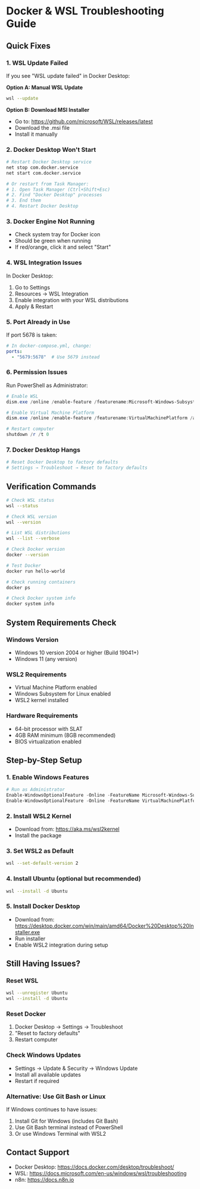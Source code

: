# Docker & WSL Troubleshooting Guide

## Quick Fixes

### 1. WSL Update Failed
If you see "WSL update failed" in Docker Desktop:

**Option A: Manual WSL Update**
```bash
wsl --update
```

**Option B: Download MSI Installer**
- Go to: https://github.com/microsoft/WSL/releases/latest
- Download the .msi file
- Install it manually

### 2. Docker Desktop Won't Start
```bash
# Restart Docker Desktop service
net stop com.docker.service
net start com.docker.service

# Or restart from Task Manager:
# 1. Open Task Manager (Ctrl+Shift+Esc)
# 2. Find "Docker Desktop" processes
# 3. End them
# 4. Restart Docker Desktop
```

### 3. Docker Engine Not Running
- Check system tray for Docker icon
- Should be green when running
- If red/orange, click it and select "Start"

### 4. WSL Integration Issues
In Docker Desktop:
1. Go to Settings
2. Resources → WSL Integration
3. Enable integration with your WSL distributions
4. Apply & Restart

### 5. Port Already in Use
If port 5678 is taken:
```yaml
# In docker-compose.yml, change:
ports:
  - "5679:5678"  # Use 5679 instead
```

### 6. Permission Issues
Run PowerShell as Administrator:
```powershell
# Enable WSL
dism.exe /online /enable-feature /featurename:Microsoft-Windows-Subsystem-Linux /all /norestart

# Enable Virtual Machine Platform
dism.exe /online /enable-feature /featurename:VirtualMachinePlatform /all /norestart

# Restart computer
shutdown /r /t 0
```

### 7. Docker Desktop Hangs
```bash
# Reset Docker Desktop to factory defaults
# Settings → Troubleshoot → Reset to factory defaults
```

## Verification Commands

```bash
# Check WSL status
wsl --status

# Check WSL version
wsl --version

# List WSL distributions
wsl --list --verbose

# Check Docker version
docker --version

# Test Docker
docker run hello-world

# Check running containers
docker ps

# Check Docker system info
docker system info
```

## System Requirements Check

### Windows Version
- Windows 10 version 2004 or higher (Build 19041+)
- Windows 11 (any version)

### WSL2 Requirements
- Virtual Machine Platform enabled
- Windows Subsystem for Linux enabled
- WSL2 kernel installed

### Hardware Requirements
- 64-bit processor with SLAT
- 4GB RAM minimum (8GB recommended)
- BIOS virtualization enabled

## Step-by-Step Setup

### 1. Enable Windows Features
```powershell
# Run as Administrator
Enable-WindowsOptionalFeature -Online -FeatureName Microsoft-Windows-Subsystem-Linux
Enable-WindowsOptionalFeature -Online -FeatureName VirtualMachinePlatform
```

### 2. Install WSL2 Kernel
- Download from: https://aka.ms/wsl2kernel
- Install the package

### 3. Set WSL2 as Default
```bash
wsl --set-default-version 2
```

### 4. Install Ubuntu (optional but recommended)
```bash
wsl --install -d Ubuntu
```

### 5. Install Docker Desktop
- Download from: https://desktop.docker.com/win/main/amd64/Docker%20Desktop%20Installer.exe
- Run installer
- Enable WSL2 integration during setup

## Still Having Issues?

### Reset WSL
```bash
wsl --unregister Ubuntu
wsl --install -d Ubuntu
```

### Reset Docker
1. Docker Desktop → Settings → Troubleshoot
2. "Reset to factory defaults"
3. Restart computer

### Check Windows Updates
- Settings → Update & Security → Windows Update
- Install all available updates
- Restart if required

### Alternative: Use Git Bash or Linux
If Windows continues to have issues:
1. Install Git for Windows (includes Git Bash)
2. Use Git Bash terminal instead of PowerShell
3. Or use Windows Terminal with WSL2

## Contact Support
- Docker Desktop: https://docs.docker.com/desktop/troubleshoot/
- WSL: https://docs.microsoft.com/en-us/windows/wsl/troubleshooting
- n8n: https://docs.n8n.io
